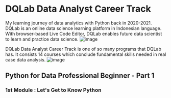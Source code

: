 # DQLab Data Analyst Career Track
My learning journey of data analytics with Python back in 2020-2021.
DQLab is an online data science learning platform in Indonesian language. With browser-based Live Code Editor, DQLab enables future data scientist to learn and practice data science.
![image](https://user-images.githubusercontent.com/74189753/160532641-cb223543-0745-42a2-859f-e24d008b9949.png)

DQLab Data Analyst Career Track is one of so many programs that DQLab has. It consists 14 courses which conclude fundamental skills needed in real case data analysis.
![image](https://user-images.githubusercontent.com/74189753/160534602-267251d9-8156-41a5-a149-7d4b0a3d5dcf.png)

## **Python for Data Professional Beginner - Part 1**
### 1st Module : Let's Get to Know Python

